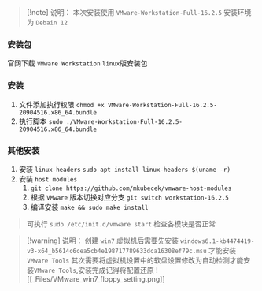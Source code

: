 
>[!note] 说明：
>本次安装使用 `VMware-Workstation-Full-16.2.5`
>安装环境为 `Debain 12`

### 安装包
官网下载 `VMware Workstation` `linux`版安装包

### 安装
1. 文件添加执行权限
	`chmod +x VMware-Workstation-Full-16.2.5-20904516.x86_64.bundle`
2. 执行脚本
	`sudo ./VMware-Workstation-Full-16.2.5-20904516.x86_64.bundle`

### 其他安装
1. 安装 `linux-headers`
	`sudo apt install linux-headers-$(uname -r)`
2. 安装 `host modules`
	1. `git clone https://github.com/mkubecek/vmware-host-modules`
	2. 根据 `VMware` 版本切换对应分支 `git switch workstation-16.2.5`  
	3. 编译安装 `make && sudo make install`

> 可执行 `sudo /etc/init.d/vmware start` 检查各模块是否正常


>[!warning] 说明：
>创建 `win7` 虚拟机后需要先安装
>`windows6.1-kb4474419-v3-x64_b5614c6cea5cb4e198717789633dca16308ef79c.msu` 
>才能安装 `VMware Tools`
>其次需要将虚拟机设置中的软盘设置修改为自动检测才能安装`VMware Tools`,安装完成记得将配置还原
![[_Files/VMware_win7_floppy_setting.png]]
